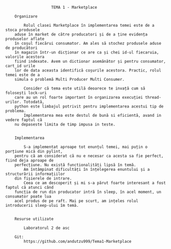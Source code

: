 

						TEMA 1 - Marketplace
		
		Organizare
		
			Rolul clasei Marketplace în implementarea temei este de a stoca produsele 
		aduse în market de către producatori și de a ține evidența produselor aflate
		în coșul fiecărui consumator. Am ales să stochez produsele aduse de producători
		în magazin într-un dicționar ce are ca și chei id-ul fiecaruia, valorile acestora
		fiind indexate. Avem un dictionar asemănător și pentru consumator, cart_id urile
		lor de data aceasta identifică coșurile acestora. Practic, rolul temei este de a
		simula o problemă Multi Producer Multi Consumer.
			
			Consider că tema este utilă deoarece te invață cum să folosești lock-uri
		care au un rol foarte important în organizarea execuției thread-urilor. Totodată,
		python este limbajul potrivit pentru implementarea acestui tip de problema.
			Implementarea mea este destul de bună si eficientă, avand in vedere faptul că
		nu depaseste limita de timp impusa in teste.
		
		
		Implementarea
		
			S-a implementat aproape tot enunțul temei, mai puțin o porțiune mică din pylint,
		pentru că am considerat că nu e necesar ca acesta sa fie perfect, fiind deja aproape de 
		perfecțiune. Nu există functionalități lipsă în temă.
			Am întâmpinat dificultăți în înțelegerea enuntului și a structurării informațiilor
		din fișierele de intrare. 
			Ceea ce am descoperit și mi s-a părut foarte interesant a fost faptul că atunci când 
		funcția de run din producator intră în sleep, în acel moment, un consumator poate lua 
		acel produs de pe raft. Mai pe scurt, am ințeles rolul introducerii sleep-ului îm temă. 
		
		
		Resurse utilizate
		
			Laboratorul 2 de asc
			
		Git:
			https://github.com/andutzu999/Tema1-Marketplace
			

